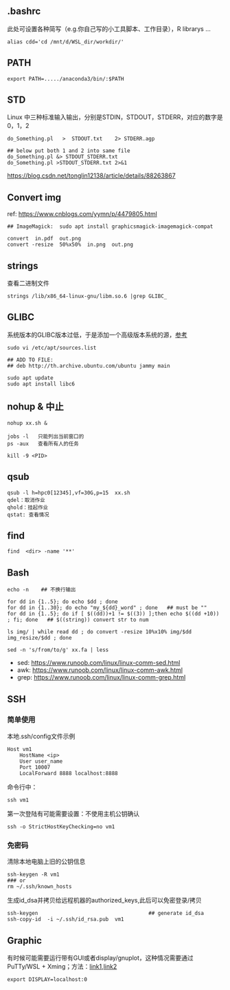 


## .bashrc
此处可设置各种简写（e.g.你自己写的小工具脚本、工作目录），R librarys ...
```
alias cdd='cd /mnt/d/WSL_dir/workdir/'
```



## PATH
```
export PATH=...../anaconda3/bin/:$PATH
```


## STD
Linux 中三种标准输入输出，分别是STDIN，STDOUT，STDERR，对应的数字是0，1，2
```
do_Something.pl   >  STDOUT.txt    2> STDERR.agp

## below put both 1 and 2 into same file
do_Something.pl &> STDOUT_STDERR.txt
do_Something.pl >STDOUT_STDERR.txt 2>&1
```
https://blog.csdn.net/tonglin12138/article/details/88263867


## Convert img
ref: https://www.cnblogs.com/yymn/p/4479805.html
```
## ImageMagick:  sudo apt install graphicsmagick-imagemagick-compat

convert  in.pdf  out.png
convert -resize  50%x50%  in.png  out.png
```

## strings
查看二进制文件
```
strings /lib/x86_64-linux-gnu/libm.so.6 |grep GLIBC_
```

## GLIBC
系统版本的GLIBC版本过低，于是添加一个高级版本系统的源，[参考](https://blog.csdn.net/huazhang_001/article/details/128828999)
```
sudo vi /etc/apt/sources.list

## ADD TO FILE:   
## deb http://th.archive.ubuntu.com/ubuntu jammy main

sudo apt update
sudo apt install libc6
```

## nohup & 中止
```
nohup xx.sh & 

jobs -l   只能列出当前窗口的
ps -aux   查看所有人的任务

kill -9 <PID>
```

## qsub
```
qsub -l h=hpc0[12345],vf=30G,p=15  xx.sh
qdel：取消作业
qhold：挂起作业
qstat: 查看情况
```

## find
```
find  <dir> -name '**'
```


## Bash
```
echo -n    ## 不换行输出

for dd in {1..5}; do echo $dd ; done
for dd in {1..30}; do echo "my_${dd}_word" ; done   ## must be ""
for dd in {1..5}; do if [ $((dd))+1 != $((3)) ];then echo $((dd +10)) ; fi; done   ## $((string)) convert str to num

ls img/ | while read dd ; do convert -resize 10%x10% img/$dd img_resize/$dd ; done

sed -n 's/from/to/g' xx.fa | less

```
* sed: https://www.runoob.com/linux/linux-comm-sed.html
* awk: https://www.runoob.com/linux/linux-comm-awk.html
* grep: https://www.runoob.com/linux/linux-comm-grep.html  



## SSH
### 简单使用
本地.ssh/config文件示例
```
Host vm1
    HostName <ip>
    User user_name
    Port 10007
    LocalForward 8888 localhost:8888
```
命令行中：
```
ssh vm1
```
第一次登陆有可能需要设置：不使用主机公钥确认
```
ssh -o StrictHostKeyChecking=no vm1
```
### 免密码
清除本地电脑上旧的公钥信息
```
ssh-keygen -R vm1
### or
rm ~/.ssh/known_hosts
```

生成id_dsa并拷贝给远程机器的authorized_keys,此后可以免密登录/拷贝
```
ssh-keygen                                    ## generate id_dsa
ssh-copy-id  -i ~/.ssh/id_rsa.pub  vm1
```


## Graphic
有时候可能需要运行带有GUI或者display/gnuplot，这种情况需要通过 PuTTy/WSL + Xming；方法：[link1](https://blog.csdn.net/Yinyaowei/article/details/108303562),[link2](https://blog.csdn.net/sihsd/article/details/124261374)

```
export DISPLAY=localhost:0
```




